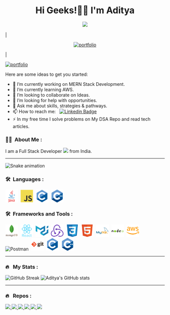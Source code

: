 <h1 align="center">Hi Geeks!👋👀 I'm  Aditya</h1><a target="_blank">

<div id="header" align="center">
  <img src="https://media.giphy.com/media/M9gbBd9nbDrOTu1Mqx/giphy.gif" width="100"/>
</div>
  
  | <p align="center" style="text-align:center;">[![portfolio](https://img.shields.io/badge/my_portfolio-000?style=for-the-badge&logo=ko-fi&logoColor=white)](https://aditya29.netlify.app/)</p> |

<p align="center">

[![portfolio](https://img.shields.io/badge/my_portfolio-000?style=for-the-badge&logo=ko-fi&logoColor=white)](https://aditya29.netlify.app/)</p>
Here are some ideas to get you started:

- 🔭 I’m currently working on MERN Stack Development.
- 🌱 I’m currently learning AWS.
- 👯 I’m looking to collaborate on Ideas.
- 🤔 I’m looking for help with opportunities.
- 💬 Ask me about skills, strategies & pathways.
- 📫 How to reach me: &nbsp; [![Linkedin Badge](https://img.shields.io/badge/-AdityaNarayan29-blue?style=flat&logo=Linkedin&logoColor=white)](https://www.linkedin.com/in/adityanarayan29/)
- ⚡ In my free time I solve problems on My DSA Repo and read tech articles.


### :technologist: &nbsp;About Me :

I am a Full Stack Developer <img src="https://media.giphy.com/media/WUlplcMpOCEmTGBtBW/giphy.gif" width="30"> from India.

---
  ![Snake animation](https://github.com/AdityaNarayan2000/AdityaNarayan2000/blob/output/github-contribution-grid-snake.svg)

### 🛠 &nbsp;Languages :

<p>
<img src="https://github.com/devicons/devicon/blob/master/icons/java/java-original-wordmark.svg" title="Java" alt="Java" width="40" height="40"/>&nbsp;
<img src="https://github.com/devicons/devicon/blob/master/icons/javascript/javascript-original.svg" title="JavaScript" alt="JavaScript" width="40" height="40"/>&nbsp;
<img src="https://github.com/devicons/devicon/blob/master/icons/c/c-original.svg" title="Git" **alt="Git" width="40" height="40"/>&nbsp;
<img src="https://github.com/devicons/devicon/blob/master/icons/cplusplus/cplusplus-original.svg" title="Git" **alt="Git" width="40" height="40"/>&nbsp;
</p>

### 🛠 &nbsp;Frameworks and Tools :

<p>
<img src="https://github.com/devicons/devicon/blob/master/icons/mongodb/mongodb-original-wordmark.svg" title="Java" alt="Java" width="40" height="40"/>&nbsp;
<img src="https://github.com/devicons/devicon/blob/master/icons/react/react-original-wordmark.svg" title="React" alt="React" width="40" height="40"/>&nbsp;
<img src="https://github.com/devicons/devicon/blob/master/icons/materialui/materialui-original.svg" title="Material UI" alt="Material UI" width="40" height="40"/>&nbsp;
<img src="https://github.com/devicons/devicon/blob/master/icons/redux/redux-original.svg" title="Redux" alt="Redux " width="40" height="40"/>&nbsp;
<img src="https://github.com/devicons/devicon/blob/master/icons/css3/css3-original.svg"  title="CSS3" alt="CSS" width="40" height="40"/>&nbsp;
<img src="https://github.com/devicons/devicon/blob/master/icons/html5/html5-original.svg" title="HTML5" alt="HTML" width="40" height="40"/>&nbsp;
<img src="https://github.com/devicons/devicon/blob/master/icons/mysql/mysql-original-wordmark.svg" title="MySQL"  alt="MySQL" width="40" height="40"/>&nbsp;
<img src="https://github.com/devicons/devicon/blob/master/icons/nodejs/nodejs-original-wordmark.svg" title="NodeJS" alt="NodeJS" width="40" height="40"/>&nbsp;
<img src="https://github.com/devicons/devicon/blob/master/icons/amazonwebservices/amazonwebservices-plain-wordmark.svg" title="AWS" alt="AWS" width="40" height="40"/>&nbsp;
<img src="https://www.vectorlogo.zone/logos/getpostman/getpostman-icon.svg" title="Postman"  alt="Postman" width="40" height="40"/>&nbsp;
<img src="https://github.com/devicons/devicon/blob/master/icons/git/git-original-wordmark.svg" title="Git" **alt="Git" width="40" height="40"/>&nbsp;
<img src="https://github.com/devicons/devicon/blob/master/icons/c/c-original.svg" title="Git" **alt="Git" width="40" height="40"/>&nbsp;
<img src="https://github.com/devicons/devicon/blob/master/icons/cplusplus/cplusplus-original.svg" title="Git" **alt="Git" width="40" height="40"/>&nbsp;
</p>
 
--- 
 
### 🔥 &nbsp; My Stats : 
 
![GitHub Streak](http://github-readme-streak-stats.herokuapp.com?user=AdityaNarayan2000&theme=dark&theme=vision-friendly-dark)
![Aditya's GitHub stats](https://github-readme-stats.vercel.app/api?username=AdityaNarayan2000&show_icons=true&theme=vision-friendly-dark)
<!-- ![Top Langs](https://github-readme-stats.vercel.app/api/top-langs/?username=AdityaNarayan2000&layout=compact&theme=vision-friendly-dark) -->


---
### 🔥 &nbsp; Repos : 
<p>
  <a href="https://github.com/AdityaNarayan2000/Portfolio_Structure">
    <img src="https://github-readme-stats.vercel.app/api/pin/?username=AdityaNarayan2000&repo=Portfolio_Structure&show_icons=true&theme=vision-friendly-dark" />
  </a>
  <a href="https://https://github.com/AdityaNarayan2000/LottoPlay">
    <img src="https://github-readme-stats.vercel.app/api/pin/?username=AdityaNarayan2000&repo=LottoPlay&show_icons=true&theme=vision-friendly-dark" />
  </a>
  <a href="https://github.com/AdityaNarayan2000/Gym">
    <img src="https://github-readme-stats.vercel.app/api/pin/?username=AdityaNarayan2000&repo=Gym&show_icons=true&theme=vision-friendly-dark" />
  </a>
  <a href="https://github.com/AdityaNarayan2000/DSA">
    <img src="https://github-readme-stats.vercel.app/api/pin/?username=AdityaNarayan2000&repo=DSA&show_icons=true&theme=vision-friendly-dark" />
  </a>
  <a href="https://github.com/AdityaNarayan2000/Salut">
    <img src="https://github-readme-stats.vercel.app/api/pin/?username=AdityaNarayan2000&repo=Salut&show_icons=true&theme=vision-friendly-dark" />
  </a>
  <a href="https://github.com/AdityaNarayan2000/Sanscript-Tech.github.io">
    <img src="https://github-readme-stats.vercel.app/api/pin/?username=AdityaNarayan2000&repo=Sanscript-Tech.github.io&show_icons=true&theme=vision-friendly-dark" />
  </a>
</p>

